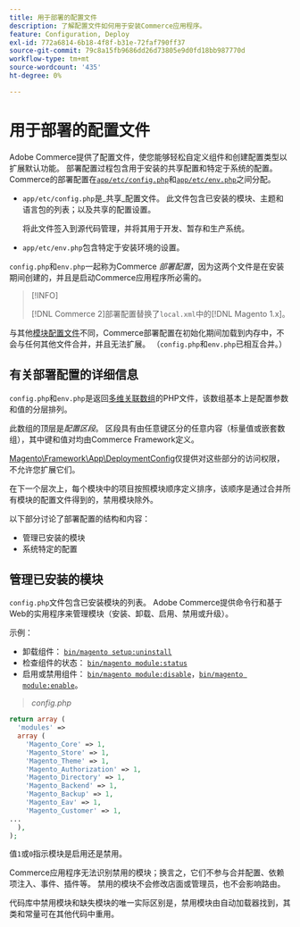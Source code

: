 ```yaml
---
title: 用于部署的配置文件
description: 了解配置文件如何用于安装Commerce应用程序。
feature: Configuration, Deploy
exl-id: 772a6814-6b18-4f8f-b31e-72faf790ff37
source-git-commit: 79c8a15fb9686dd26d73805e9d0fd18bb987770d
workflow-type: tm+mt
source-wordcount: '435'
ht-degree: 0%

---
```


# 用于部署的配置文件

Adobe Commerce提供了配置文件，使您能够轻松自定义组件和创建配置类型以扩展默认功能。 部署配置过程包含用于安装的共享配置和特定于系统的配置。 Commerce的部署配置在[`app/etc/config.php`](../reference/config-reference-configphp.md)和[`app/etc/env.php`](../reference/config-reference-envphp.md)之间分配。

- `app/etc/config.php`是&#x200B;_共享_配置文件。
此文件包含已安装的模块、主题和语言包的列表；以及共享的配置设置。

  将此文件签入到源代码管理，并将其用于开发、暂存和生产系统。

- `app/etc/env.php`包含特定于安装环境的设置。

`config.php`和`env.php`一起称为Commerce _部署配置_，因为这两个文件是在安装期间创建的，并且是启动Commerce应用程序所必需的。

>[!INFO]
>
>[!DNL Commerce 2]部署配置替换了`local.xml`中的[!DNL Magento 1.x]。

与其他[模块配置文件](../reference/module-files.md)不同，Commerce部署配置在初始化期间加载到内存中，不会与任何其他文件合并，并且无法扩展。 （`config.php`和`env.php`已相互合并。）

## 有关部署配置的详细信息

`config.php`和`env.php`是返回[多维关联数组](https://www.w3schools.com:443/php/php_arrays.asp)的PHP文件，该数组基本上是配置参数和值的分层排列。

此数组的顶层是&#x200B;_配置区段_。 区段具有由任意键区分的任意内容（标量值或嵌套数组），其中键和值对均由Commerce Framework定义。

[Magento\Framework\App\DeploymentConfig](https://github.com/magento/magento2/blob/2.4/lib/internal/Magento/Framework/App/DeploymentConfig.php)仅提供对这些部分的访问权限，不允许您扩展它们。

在下一个层次上，每个模块中的项目按照模块顺序定义排序，该顺序是通过合并所有模块的配置文件得到的，禁用模块除外。

以下部分讨论了部署配置的结构和内容：

- 管理已安装的模块
- 系统特定的配置

## 管理已安装的模块

`config.php`文件包含已安装模块的列表。 Adobe Commerce提供命令行和基于Web的实用程序来管理模块（安装、卸载、启用、禁用或升级）。

示例：

- 卸载组件： [`bin/magento setup:uninstall`](../../installation/tutorials/uninstall-modules.md)
- 检查组件的状态： [`bin/magento module:status`](https://experienceleague.adobe.com/zh-hans/docs/commerce-operations/tools/cli-reference/commerce-on-premises#modulestatus)
- 启用或禁用组件： [`bin/magento module:disable`](../../installation/tutorials/manage-modules.md)，[`bin/magento module:enable`](../../installation/tutorials/manage-modules.md)。

> _config.php_

```php
return array (
  'modules' =>
  array (
    'Magento_Core' => 1,
    'Magento_Store' => 1,
    'Magento_Theme' => 1,
    'Magento_Authorization' => 1,
    'Magento_Directory' => 1,
    'Magento_Backend' => 1,
    'Magento_Backup' => 1,
    'Magento_Eav' => 1,
    'Magento_Customer' => 1,
...
  ),
);
```

值`1`或`0`指示模块是启用还是禁用。

Commerce应用程序无法识别禁用的模块；换言之，它们不参与合并配置、依赖项注入、事件、插件等。 禁用的模块不会修改店面或管理员，也不会影响路由。

代码库中禁用模块和缺失模块的唯一实际区别是，禁用模块由自动加载器找到，其类和常量可在其他代码中重用。
